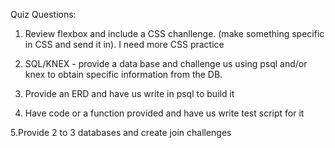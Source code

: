 Quiz Questions:

1. Review flexbox and include a CSS chanllenge.  (make something specific in CSS and send it in). I need more CSS practice

2. SQL/KNEX - provide a data base and challenge us using psql and/or knex to obtain specific information from the DB.

3. Provide an ERD and have us write in psql to build it

4. Have code or a function provided and have us write test script for it

5.Provide 2 to 3 databases and create join challenges
